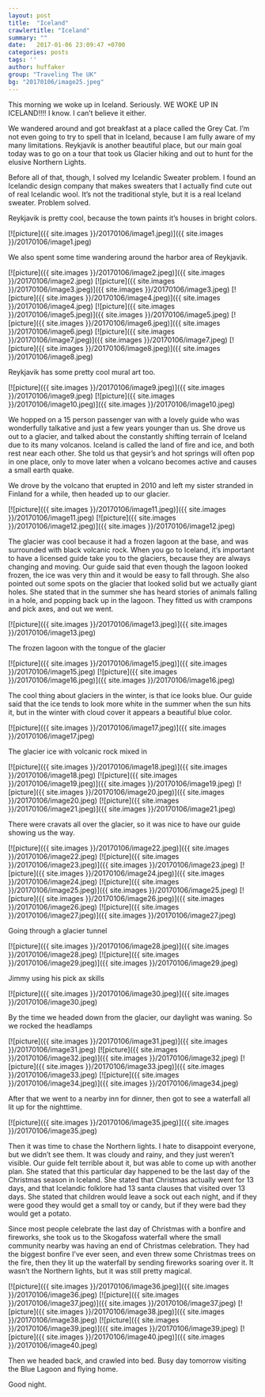 ```yaml
---
layout: post
title:  "Iceland"
crawlertitle: "Iceland"
summary: ""
date:   2017-01-06 23:09:47 +0700
categories: posts
tags: ''
author: huffaker
group: "Traveling The UK"
bg: "20170106/image25.jpeg"
---
```


This morning we woke up in Iceland. Seriously. WE WOKE UP IN ICELAND!!!! 
I know. I can’t believe it either.

We wandered around and got breakfast at a place called the Grey Cat. I’m not even going to try to spell that in Iceland, because I am fully aware of my many limitations. Reykjavik is another beautiful place, but our main goal today was to go on a tour that took us Glacier hiking and out to hunt for the elusive Northern Lights. 

Before all of that, though, I solved my Icelandic Sweater problem. I found an Icelandic design company that makes sweaters that I actually find cute out of real Icelandic wool. It’s not the traditional style, but it is a real Iceland sweater. Problem solved.

Reykjavik is pretty cool, because the town paints it’s houses in bright colors.

[![picture]({{ site.images }}/20170106/image1.jpeg)]({{ site.images }}/20170106/image1.jpeg)


We also spent some time wandering around the harbor area of Reykjavik.

[![picture]({{ site.images }}/20170106/image2.jpeg)]({{ site.images }}/20170106/image2.jpeg)
[![picture]({{ site.images }}/20170106/image3.jpeg)]({{ site.images }}/20170106/image3.jpeg)
[![picture]({{ site.images }}/20170106/image4.jpeg)]({{ site.images }}/20170106/image4.jpeg)
[![picture]({{ site.images }}/20170106/image5.jpeg)]({{ site.images }}/20170106/image5.jpeg)
[![picture]({{ site.images }}/20170106/image6.jpeg)]({{ site.images }}/20170106/image6.jpeg)
[![picture]({{ site.images }}/20170106/image7.jpeg)]({{ site.images }}/20170106/image7.jpeg)
[![picture]({{ site.images }}/20170106/image8.jpeg)]({{ site.images }}/20170106/image8.jpeg)

Reykjavik has some pretty cool mural art too.

[![picture]({{ site.images }}/20170106/image9.jpeg)]({{ site.images }}/20170106/image9.jpeg)
[![picture]({{ site.images }}/20170106/image10.jpeg)]({{ site.images }}/20170106/image10.jpeg)

We hopped on a 15 person passenger van with a lovely guide who was wonderfully talkative and just a few years younger than us. She drove us out to a glacier, and talked about the constantly shifting terrain of Iceland due to its many volcanos. Iceland is called the land of fire and ice, and both rest near each other. She told us that geysir’s and hot springs will often pop in one place, only to move later when a volcano becomes active and causes a small earth quake.

We drove by the volcano that erupted in 2010 and left my sister stranded in Finland for a while, then headed up to our glacier.

[![picture]({{ site.images }}/20170106/image11.jpeg)]({{ site.images }}/20170106/image11.jpeg)
[![picture]({{ site.images }}/20170106/image12.jpeg)]({{ site.images }}/20170106/image12.jpeg)

The glacier was cool because it had a frozen lagoon at the base, and was surrounded with black volcanic rock. When you go to Iceland, it’s important to have a licensed guide take you to the glaciers, because they are always changing and moving. Our guide said that even though the lagoon looked frozen, the ice was very thin and it would be easy to fall through. She also pointed out some spots on the glacier that looked solid but we actually giant holes. She stated that in the summer she has heard stories of animals falling in a hole, and popping back up in the lagoon.
They fitted us with crampons and pick axes, and out we went.

[![picture]({{ site.images }}/20170106/image13.jpeg)]({{ site.images }}/20170106/image13.jpeg)

The frozen lagoon with the tongue of the glacier

[![picture]({{ site.images }}/20170106/image15.jpeg)]({{ site.images }}/20170106/image15.jpeg)
[![picture]({{ site.images }}/20170106/image16.jpeg)]({{ site.images }}/20170106/image16.jpeg)

The cool thing about glaciers in the winter, is that ice looks blue. Our guide said that the ice tends to look more white in the summer when the sun hits it, but in the winter with cloud cover it appears a beautiful blue color.

[![picture]({{ site.images }}/20170106/image17.jpeg)]({{ site.images }}/20170106/image17.jpeg)

The glacier ice with volcanic rock mixed in

[![picture]({{ site.images }}/20170106/image18.jpeg)]({{ site.images }}/20170106/image18.jpeg)
[![picture]({{ site.images }}/20170106/image19.jpeg)]({{ site.images }}/20170106/image19.jpeg)
[![picture]({{ site.images }}/20170106/image20.jpeg)]({{ site.images }}/20170106/image20.jpeg)
[![picture]({{ site.images }}/20170106/image21.jpeg)]({{ site.images }}/20170106/image21.jpeg)

There were cravats all over the glacier, so it was nice to have our guide showing us the way.

[![picture]({{ site.images }}/20170106/image22.jpeg)]({{ site.images }}/20170106/image22.jpeg)
[![picture]({{ site.images }}/20170106/image23.jpeg)]({{ site.images }}/20170106/image23.jpeg)
[![picture]({{ site.images }}/20170106/image24.jpeg)]({{ site.images }}/20170106/image24.jpeg)
[![picture]({{ site.images }}/20170106/image25.jpeg)]({{ site.images }}/20170106/image25.jpeg)
[![picture]({{ site.images }}/20170106/image26.jpeg)]({{ site.images }}/20170106/image26.jpeg)
[![picture]({{ site.images }}/20170106/image27.jpeg)]({{ site.images }}/20170106/image27.jpeg)

Going through a glacier tunnel

[![picture]({{ site.images }}/20170106/image28.jpeg)]({{ site.images }}/20170106/image28.jpeg)
[![picture]({{ site.images }}/20170106/image29.jpeg)]({{ site.images }}/20170106/image29.jpeg)

Jimmy using his pick ax skills

[![picture]({{ site.images }}/20170106/image30.jpeg)]({{ site.images }}/20170106/image30.jpeg)

By the time we headed down from the glacier, our daylight was waning. So we rocked the headlamps

[![picture]({{ site.images }}/20170106/image31.jpeg)]({{ site.images }}/20170106/image31.jpeg)
[![picture]({{ site.images }}/20170106/image32.jpeg)]({{ site.images }}/20170106/image32.jpeg)
[![picture]({{ site.images }}/20170106/image33.jpeg)]({{ site.images }}/20170106/image33.jpeg)
[![picture]({{ site.images }}/20170106/image34.jpeg)]({{ site.images }}/20170106/image34.jpeg)

After that we went to a nearby inn for dinner, then got to see a waterfall all lit up for the nighttime.

[![picture]({{ site.images }}/20170106/image35.jpeg)]({{ site.images }}/20170106/image35.jpeg)

Then it was time to chase the Northern lights. I hate to disappoint everyone, but we didn’t see them. It was cloudy and rainy, and they just weren’t visible. Our guide felt terrible about it, but was able to come up with another plan. She stated that this particular day happened to be the last day of the Christmas season in Iceland. She stated that Christmas actually went for 13 days, and that Icelandic folklore had 13 santa clauses that visited over 13 days. She stated that children would leave a sock out each night, and if they were good they would get a small toy or candy, but if they were bad they would get a potato. 

Since most people celebrate the last day of Christmas with a bonfire and fireworks, she took us to the Skogafoss waterfall where the small community nearby was having an end of Christmas celebration. They had the biggest bonfire I’ve ever seen, and even threw some Christmas trees on the fire, then they lit up the waterfall by sending fireworks soaring over it. It wasn’t the Northern lights, but it was still pretty magical.

[![picture]({{ site.images }}/20170106/image36.jpeg)]({{ site.images }}/20170106/image36.jpeg)
[![picture]({{ site.images }}/20170106/image37.jpeg)]({{ site.images }}/20170106/image37.jpeg)
[![picture]({{ site.images }}/20170106/image38.jpeg)]({{ site.images }}/20170106/image38.jpeg)
[![picture]({{ site.images }}/20170106/image39.jpeg)]({{ site.images }}/20170106/image39.jpeg)
[![picture]({{ site.images }}/20170106/image40.jpeg)]({{ site.images }}/20170106/image40.jpeg)

Then we headed back, and crawled into bed. Busy day tomorrow visiting the Blue Lagoon and flying home.

Good night.

